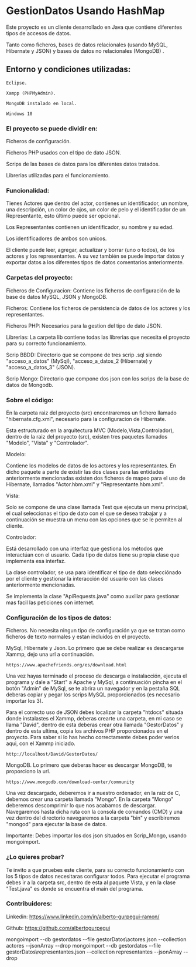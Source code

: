 # GestionDatos Usando HashMap

Este proyecto es un cliente desarrollado en Java que contiene diferentes tipos de accesos de datos. 

Tanto como ficheros, bases de datos relacionales (usando MySQL, Hibernate y JSON) y bases de datos no relacionales (MongoDB) .

## Entorno y condiciones utilizadas:

```
Eclipse.

Xampp (PHPMyAdmin).

MongoDB instalado en local.

Windows 10
```

### El proyecto se puede dividir en:

Ficheros de configuración.

Ficheros PHP usados con el tipo de dato JSON.

Scrips de las bases de datos para los diferentes datos tratados.

Librerias utilizadas para el funcionamiento.

### Funcionalidad:

Tienes Actores que dentro del actor, contienes un identificador, un nombre, una descripción, un color de ojos, un color de pelo y el identificador de un Representante, esto último puede ser opcional.

Los Representantes contienen un identificador, su nombre y su edad.

Los identificadores de ambos son unicos.

El cliente puede leer, agregar, actualizar y borrar (uno o todos), de los actores y los representantes. A su vez también se puede importar datos y exportar datos a los diferentes tipos de datos comentarios anteriormente.

### Carpetas del proyecto:

Ficheros de Configuracion: Contiene los ficheros de configuración de la base de datos MySQL, JSON y MongoDB.

Ficheros: Contiene los ficheros de persistencia de datos de los actores y los representantes.

Ficheros PHP: Necesarios para la gestion del tipo de dato JSON.

Librerias: La carpeta lib contiene todas las librerias que necesita el proyecto para su correcto funcionamiento.

Scrip BBDD: Directorio que se compone de tres scrip .sql siendo "acceso_a_datos" (MySql), "acceso_a_datos_2 (Hibernate) y
"acceso_a_datos_3" (JSON).

Scrip Mongo: Directorio que compone dos json con los scrips de la base de datos de Mongodb.

### Sobre el código:

En la carpeta raiz del proyecto (src) encontraremos un fichero llamado "hibernate.cfg.xml", necesario para la configuracion de Hibernate.

Esta estructurado en la arquitectura MVC (Modelo,Vista,Controlador), dentro de la raiz del proyecto (src), existen tres paquetes
llamados "Modelo", "Vista" y "Controlador".

Modelo:

Contiene los modelos de datos de los actores y los representantes. En dicho paquete a parte de existir las dos clases para las
entidades anteriormente mencionadas existen dos ficheros de mapeo para el uso de Hibernate, llamados "Actor.hbm.xml" y
"Representante.hbm.xml".

Vista:

Solo se compone de una clase llamada Test que ejecuta un menu principal, el cual seleccionas el tipo de dato con el que se desea
trabajar y a continuación se muestra un menu con las opciones que se le permiten al cliente.

Controlador:

Está desarrollado con una interfaz que gestiona los métodos que interactúan con el usuario.
Cada tipo de datos tiene su propia clase que implementa esa interfaz.

La clase controlador, se usa para identificar el tipo de dato selecciónado por el cliente y gestionar 
la interacción del usuario con las clases anteriormente mencionadas.

Se implementa la clase "ApiRequests.java" como auxiliar para gestionar mas facil las peticiones con internet.

### Configuración de los tipos de datos:

Ficheros. No necesita ningun tipo de configuración ya que se tratan como ficheros de texto normales y estan incluidos en el proyecto.

MySql, Hibernate y Json. Lo primero que se debe realizar es descargarse Xammp, dejo una url a continuación.

```
https://www.apachefriends.org/es/download.html
```

Una vez hayas terminado el proceso de descarga e instalacción, ejecuta el programa y dale a "Start" a Apache y MySql, a continuación
pincha en el botón "Admin" de MySql, se te abrira un navegador y en la pestaña SQL deberas copiar y pegar los scrips MySQL proporcionados (es necesario importar los 3).

Para el correcto uso de JSON debes localizar la carpeta "htdocs" situada donde instalastes el Xammp, deberas crearte una carpeta,
en mi caso se llama "David", dentro de esta deberas crear otra llamada "GestorDatos" y dentro de esta ultima, copia los archivos
PHP proporcionados en el proyecto. Para saber si lo has hecho correctamente debes poder verlos aqui, con el Xammp iniciado.

```
http://localhost/David/GestorDatos/
```

MongoDB. Lo primero que deberas hacer es descargar MongoDB, te proporciono la url.

```
https://www.mongodb.com/download-center/community
```

Una vez descargado, deberemos ir a nuestro ordenador, en la raiz de C, debemos crear una carpeta llamada "Mongo".
En la carpeta "Mongo" deberemos descomprimir lo que nos acabamos de descargar. Navegaremos hasta dicha ruta con la consola de comandos (CMD) y una vez dentro del directorio navegaremos a la carpeta "bin" y escribiremos "mongod" para ejecutar la base de datos.

Importante: Debes importar los dos json situados en Scrip_Mongo, usando mongoimport.

### ¿Lo quieres probar?

Te invito a que pruebes este cliente, para su correcto funcionamiento con los 5 tipos de datos necesitaras configurar todos. Para ejecutar el programa debes ir a la carpeta src, dentro de esta al paquete Vista, y en la clase "Test.java" es donde se encuentra el main del programa.

### Contribuidores:

Linkedin: https://www.linkedin.com/in/alberto-gurpegui-ramon/ 

Github: https://github.com/albertogurpegui


mongoimport --db gestordatos --file gestorDatos\actores.json --collection actores --jsonArray --drop
mongoimport --db gestordatos --file gestorDatos\representantes.json --collection representantes --jsonArray --drop

